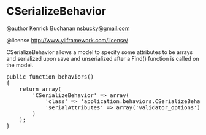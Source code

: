 # CSerializeBehavior

@author Kenrick Buchanan <nsbucky@gmail.com>

@license http://www.yiiframework.com/license/

CSerializeBehavior allows a model to specify some attributes to be arrays and serialized upon save and unserialized after a Find() function is called on the model.

<pre>
public function behaviors()
{
    return array(
        'CSerializeBehavior' => array(
            'class' => 'application.behaviors.CSerializeBehavior',
            'serialAttributes' => array('validator_options'),
        )
    );
}
</pre>